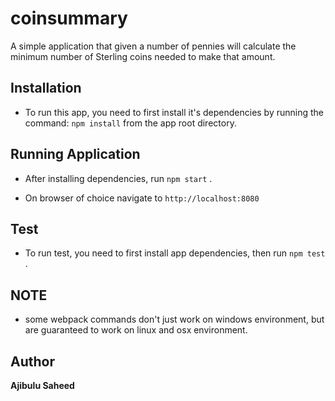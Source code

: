 # coinsummary
A simple application that given a number of pennies will calculate the minimum number of Sterling coins needed to make that amount.

## Installation

* To run this app, you need to first install it's dependencies by running the command: ``` npm install ```  from the app root directory.

## Running Application

* After installing dependencies, run ``` npm start ``` .

* On browser of choice navigate to ``` http://localhost:8080 ```

## Test

* To run test, you need to first install app dependencies, then run ``` npm test ``` .


## NOTE

* some webpack commands don't just work on windows environment, but are guaranteed to work on linux and osx environment.


## Author

**Ajibulu  Saheed**


